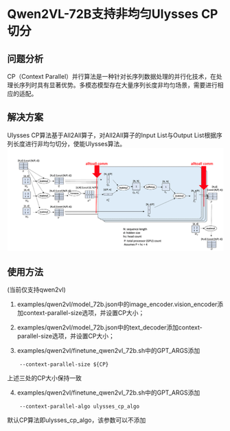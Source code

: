 # Qwen2VL-72B支持非均匀Ulysses CP切分 

## 问题分析

CP（Context Parallel）并行算法是一种针对长序列数据处理的并行化技术，在处理长序列时具有显著优势。多模态模型存在大量序列长度非均匀场景，需要进行相应的适配。

## 解决方案

Ulysses CP算法基于All2All算子，对All2All算子的Input List与Output List根据序列长度进行非均匀切分，使能Ulysses算法。
![alt text](../../sources/images/ulysses.png)


## 使用方法
(当前仅支持qwen2vl)
1. examples/qwen2vl/model_72b.json中的image_encoder.vision_encoder添加context-parallel-size选项，并设置CP大小；

2. examples/qwen2vl/model_72b.json中的text_decoder添加context-parallel-size选项，并设置CP大小；

3. examples/qwen2vl/finetune_qwen2vl_72b.sh中的GPT_ARGS添加  
```shell
    --context-parallel-size ${CP} 
```

上述三处的CP大小保持一致

4. examples/qwen2vl/finetune_qwen2vl_72b.sh中的GPT_ARGS添加  
```shell
    --context-parallel-algo ulysses_cp_algo
```
默认CP算法即ulysses_cp_algo，该参数可以不添加

